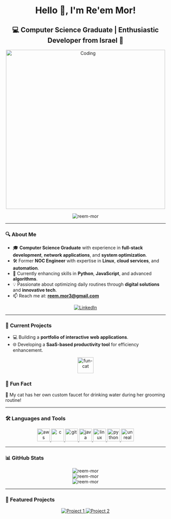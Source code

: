 <h1 align="center">Hello 👋, I'm Re'em Mor!</h1>
<h2 align="center">💻 Computer Science Graduate | Enthusiastic Developer from Israel 🚀</h2>

<div align="center">
  <img alt="Coding" width="500" src="https://miro.medium.com/v2/resize:fit:828/0*fhD5MEN7pMqfC1Am.gif">
</div>

<p align="center">
  <img src="https://komarev.com/ghpvc/?username=reem-mor&label=Profile%20views&color=0e75b6&style=flat" alt="reem-mor" />
</p>

---

### 🔍 **About Me**
- 🎓 **Computer Science Graduate** with experience in **full-stack development**, **network applications**, and **system optimization**.
- 🛠️ Former **NOC Engineer** with expertise in **Linux**, **cloud services**, and **automation**.
- 🌱 Currently enhancing skills in **Python**, **JavaScript**, and advanced **algorithms**.
- 💡 Passionate about optimizing daily routines through **digital solutions** and **innovative tech**.
- 📫 Reach me at: **reem.mor3@gmail.com**

<div align="center">
  <a href="https://linkedin.com/in/reemmor" target="_blank"><img src="https://img.shields.io/badge/LinkedIn-Connect-blue?style=for-the-badge&logo=linkedin" alt="LinkedIn"></a>
</div>

---

### 🔭 **Current Projects**
- 💻 Building a **portfolio of interactive web applications**.
- 🌐 Developing a **SaaS-based productivity tool** for efficiency enhancement.

<div align="center">
  <img src="https://img.icons8.com/ios-filled/50/000000/cat.png" alt="fun-cat" width="50"/>
</div>

### 🌟 **Fun Fact**
🐾 My cat has her own custom faucet for drinking water during her grooming routine!

---

### 🛠️ **Languages and Tools**
<p align="center">
  <a href="https://aws.amazon.com" target="_blank" rel="noreferrer"> <img src="https://img.icons8.com/color/48/000000/amazon-web-services.png" alt="aws" width="40" height="40"/> </a>
  <a href="https://www.cprogramming.com/" target="_blank" rel="noreferrer"> <img src="https://img.icons8.com/color/48/000000/c-programming.png" alt="c" width="40" height="40"/> </a>
  <a href="https://git-scm.com/" target="_blank" rel="noreferrer"> <img src="https://img.icons8.com/color/48/000000/git.png" alt="git" width="40" height="40"/> </a>
  <a href="https://www.java.com" target="_blank" rel="noreferrer"> <img src="https://img.icons8.com/color/48/000000/java-coffee-cup-logo.png" alt="java" width="40" height="40"/> </a>
  <a href="https://www.linux.org/" target="_blank" rel="noreferrer"> <img src="https://img.icons8.com/color/48/000000/linux.png" alt="linux" width="40" height="40"/> </a>
  <a href="https://www.python.org" target="_blank" rel="noreferrer"> <img src="https://img.icons8.com/color/48/000000/python.png" alt="python" width="40" height="40"/> </a>
  <a href="https://unrealengine.com/" target="_blank" rel="noreferrer"> <img src="https://img.icons8.com/ios-filled/50/000000/unreal-engine.png" alt="unreal" width="40" height="40"/> </a>
</p>

---

### 📊 **GitHub Stats**
<div align="center">
  <img src="https://github-readme-stats.vercel.app/api/top-langs?username=reem-mor&show_icons=true&locale=en&layout=compact" alt="reem-mor" />
  <br />
  <img src="https://github-readme-stats.vercel.app/api?username=reem-mor&show_icons=true&locale=en" alt="reem-mor" />
  <br />
  <img src="https://github-readme-streak-stats.herokuapp.com/?user=reem-mor&" alt="reem-mor" />
</div>

---

### 📂 **Featured Projects**
<div align="center">
  <a href="https://github.com/reem-mor/project1">
    <img src="https://github-readme-stats.vercel.app/api/pin/?username=reem-mor&repo=project1&theme=light" alt="Project 1">
  </a>
  <a href="https://github.com/reem-mor/project2">
    <img src="https://github-readme-stats.vercel.app/api/pin/?username=reem-mor&repo=project2&theme=light" alt="Project 2">
  </a>
</div>
